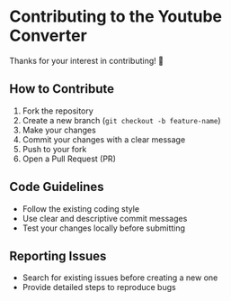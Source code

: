 # Contributing to the Youtube Converter

Thanks for your interest in contributing! 🎵

## How to Contribute
1. Fork the repository
2. Create a new branch (`git checkout -b feature-name`)
3. Make your changes
4. Commit your changes with a clear message
5. Push to your fork
6. Open a Pull Request (PR)

## Code Guidelines
- Follow the existing coding style
- Use clear and descriptive commit messages
- Test your changes locally before submitting

## Reporting Issues
- Search for existing issues before creating a new one
- Provide detailed steps to reproduce bugs
